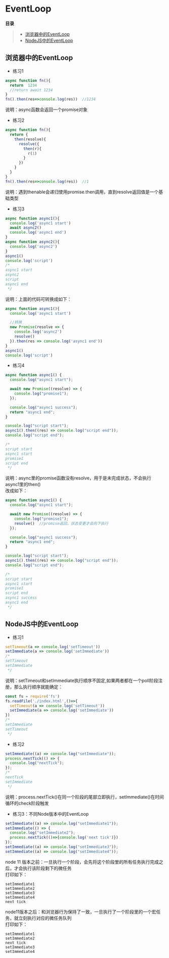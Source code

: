 # EventLoop

**目录**
> * [浏览器中的EventLoop](#浏览器中的EventLoop)
> * [NodeJS中的EventLoop](#NodeJS中的EventLoop)

## 浏览器中的EventLoop
* 练习1
```js
async function fn(){
  return  1234
  //return await 1234
}
fn().then(res=>console.log(res))  //1234
```
说明：async函数会返回一个promise对象

* 练习2
```js
async function fn(){
  return {
    then(resolve){
      resolve({
        then(r){
          r(1)
        }
      })
    }
  }
}
fn().then(res=>console.log(res))  //1
```
说明：遇到thenable会递归使用promise.then调用，直到resolve返回值是一个基础类型

* 练习3
```js
async function async1(){
  console.log('async1 start')
  await async2()
  console.log('async1 end')
}
async function async2(){
  console.log('async2')
}
async1()
console.log('script')
/*
async1 start
async2
script
async1 end
 */
```
说明：上面的代码可转换成如下：
```js
async function async1(){
  console.log('async1 start')

  //转换
  new Promise(resolve => {
    console.log('async2')
    resolve()
  }).then(res => console.log('async1 end'))
}
async1()
console.log('script')
```

* 练习4
```js
async function async1() {
  console.log("async1 start");

  await new Promise((resolve) => {
    console.log("promise1");
  });

  console.log("async1 success");
  return "async1 end";
}

console.log("script start");
async1().then((res) => console.log("script end"));
console.log("script end");

/*
script start
async1 start
promise1
script end
 */
```
说明：async里的promise函数没有resolve，用于是未完成状态，不会执行async1里的then()<br>
改成如下：
```js
async function async1() {
  console.log("async1 start");

  await new Promise((resolve) => {
    console.log("promise1");
    resolve()  //promise返回，状态变更才会向下执行
  });

  console.log("async1 success");
  return "async1 end";
}

console.log("script start");
async1().then((res) => console.log("script end"));
console.log("script end");

/*
script start
async1 start
promise1
script end
async1 success
async1 end
 */
```

## NodeJS中的EventLoop
* 练习1
```js
setTimeout(a => console.log('setTimeout'))
setImmediate(a => console.log('setImmediate'))
/*
setTimeout
setImmediate
 */
```
说明：setTimeout和setImmediate执行顺序不固定,如果两者都在一个poll阶段注册，那么执行顺序就能确定：
```js
const fs = require('fs')
fs.readFile('./index.html',()=>{
  setTimeout(a => console.log('setTimeout'))
  setImmediate(a => console.log('setImmediate'))
})
/*
setImmediate
setTimeout
 */
```

* 练习2
```js
setImmediate((a) => console.log("setImmediate"));
process.nextTick(() => {
  console.log("nextTick");
});
/*
nextTick
setImmediate
 */
```
说明：process.nextTick()在同一个阶段的尾部立即执行，setImmediate()在时间循环的check阶段触发

* 练习3：不同Node版本中的EventLoop
```js
setImmediate((a) => console.log("setImmediate1"));
setImmediate(() => {
  console.log("setImmediate2");
  process.nextTick(()=>{console.log('next tick')})
});
setImmediate((a) => console.log("setImmediate3"));
setImmediate((a) => console.log("setImmediate4"));
```
node 11 版本之前：一旦执行一个阶段，会先将这个阶段里的所有任务执行完成之后，才会执行该阶段剩下的微任务<br>
打印如下：
```
setImmediate1
setImmediate2
setImmediate3
setImmediate4
next tick
```
node11版本之后：和浏览器行为保持了一致，一旦执行了一个阶段里的一个宏任务，就立刻执行对应的微任务队列<br>
打印如下：
```
setImmediate1
setImmediate2
next tick
setImmediate3
setImmediate4
```